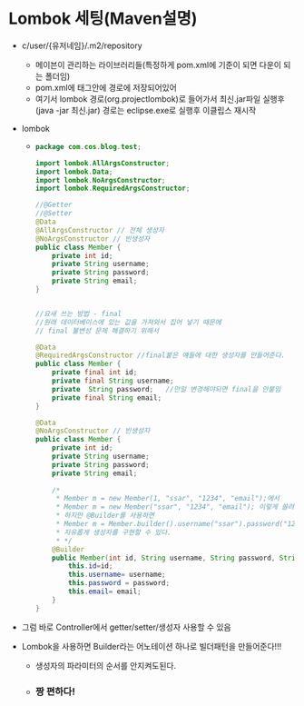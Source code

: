 # Lombok 세팅(Maven설명)

* c/user/{유저네임}/.m2/repository

  *  메이븐이 관리하는 라이브러리들(특정하게 pom.xml에 기준이 되면 다운이 되는 폴더임)
  * pom.xml에 <groupId>태그안에 경로에 저장되어있어
  * 여기서 lombok 경로(org.projectlombok)로 들어가서 최신.jar파일 실행후(java -jar 최신.jar) 경로는 eclipse.exe로 실행후 이클립스 재시작

* lombok

  * ```java
    package com.cos.blog.test;
    
    import lombok.AllArgsConstructor;
    import lombok.Data;
    import lombok.NoArgsConstructor;
    import lombok.RequiredArgsConstructor;
    
    //@Getter
    //@Setter
    @Data
    @AllArgsConstructor // 전체 생성자
    @NoArgsConstructor // 빈생성자
    public class Member {
    	private int id;
    	private String username;
    	private String password;
    	private String email;
    }
    
    
    //요새 쓰는 방법 - final
    //원래 데이터베이스에 있는 값을 가져와서 집어 넣기 때문에
    // final 불변성 문제 해결하기 위해서
    
    @Data
    @RequiredArgsConstructor //final붙은 얘들에 대한 생성자를 만들어준다.
    public class Member {
    	private final int id;
    	private final String username;
    	private  String password;   //만일 변경해야되면 final을 안붙임
    	private final String email;
    }
    
    @Data
    @NoArgsConstructor // 빈생성자
    public class Member {
    	private int id;
    	private String username;
    	private String password;
    	private String email;
        
    	/*
    	 * Member m = new Member(1, "ssar", "1234", "email");에서
    	 * Member m = new Member("ssar", "1234", "email"); 이렇게 쓸려면 override를 해야돼
    	 * 하지만 @Builder를 사용하면 
    	 * Member m = Member.builder().username("ssar").password("1234").email("ssar@nate.com").build()로
    	 * 자유롭게 생성자를 구현할 수 있다.
    	 * */
    	@Builder 
    	public Member(int id, String username, String password, String email) {
    		this.id=id;
    		this.username= username;
    		this.password = password;
    		this.email= email;
    	}
    }
    ```

* 그럼 바로 Controller에서 getter/setter/생성자 사용할 수 있음

* Lombok을 사용하면 Builder라는 어노테이션 하나로 빌더패턴을 만들어준다!!! 

  * 생성자의 파라미터의 순서를 안지켜도된다.

  * ### 짱 편하다!
